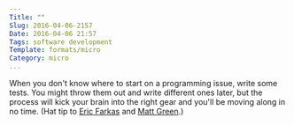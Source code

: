 ```yaml
---
Title: ""
Slug: 2016-04-06-2157
Date: 2016-04-06 21:57
Tags: software development
Template: formats/micro
Category: micro
...
```


When you don't know where to start on a programming issue, write some tests. You might throw them out and write different ones later, but the process will kick your brain into the right gear and you'll be moving along in no time. (Hat tip to [Eric Farkas] and [Matt Green].)

[Eric Farkas]: //twitter.com/ericfarkas
[Matt Green]: //twitter.com/mattgreenrocsk
